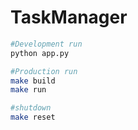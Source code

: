 # TaskManager

```bash
#Development run
python app.py

#Production run
make build
make run

#shutdown
make reset
```
